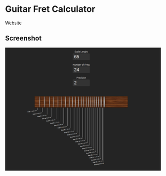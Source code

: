 # Guitar Fret Calculator

[Website](https://yinkar.github.io/guitar-fret-calculator)

## Screenshot
![Screenshot](screenshot.png)
